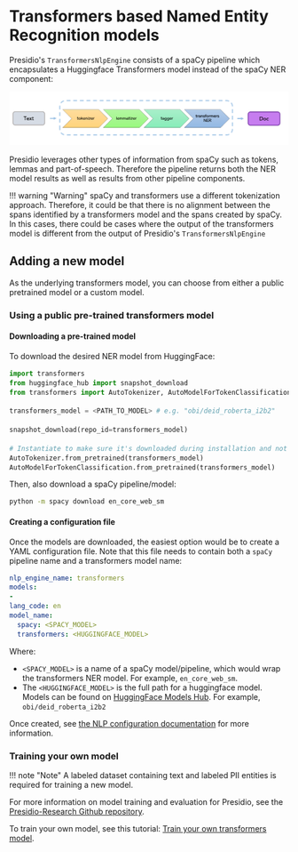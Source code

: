 # Transformers based Named Entity Recognition models

Presidio's `TransformersNlpEngine` consists of a spaCy pipeline which encapsulates a Huggingface Transformers model instead of the spaCy NER component:

![image](../../assets/spacy-transformers-ner.png)

Presidio leverages other types of information from spaCy such as tokens, lemmas and part-of-speech. 
Therefore the pipeline returns both the NER model results as well as results from other pipeline components.

!!! warning "Warning"
    spaCy and transformers use a different tokenization approach. Therefore, it could be that there is no alignment between the spans identified by a transformers model and the spans created by spaCy. In this cases, there could be cases where the output of the transformers model is different from the output of Presidio's `TransformersNlpEngine`

## Adding a new model

As the underlying transformers model, you can choose from either a public pretrained model or a custom model.

### Using a public pre-trained transformers model

#### Downloading a pre-trained model
To download the desired NER model from HuggingFace:

```python
import transformers
from huggingface_hub import snapshot_download
from transformers import AutoTokenizer, AutoModelForTokenClassification

transformers_model = <PATH_TO_MODEL> # e.g. "obi/deid_roberta_i2b2"

snapshot_download(repo_id=transformers_model)

# Instantiate to make sure it's downloaded during installation and not runtime
AutoTokenizer.from_pretrained(transformers_model)
AutoModelForTokenClassification.from_pretrained(transformers_model)
```

Then, also download a spaCy pipeline/model:
```sh
python -m spacy download en_core_web_sm
```

#### Creating a configuration file
Once the models are downloaded, the easiest option would be to create a YAML configuration file.
Note that this file needs to contain both a `spaCy` pipeline name and a transformers model name:

```yaml
nlp_engine_name: transformers
models:
-
lang_code: en
model_name:
  spacy: <SPACY_MODEL>
  transformers: <HUGGINGFACE_MODEL>
```
    
Where:
- `<SPACY_MODEL>` is a name of a spaCy model/pipeline, which would wrap the transformers NER model. For example, `en_core_web_sm`.
- The `<HUGGINGFACE_MODEL>` is the full path for a huggingface model. Models can be found on [HuggingFace Models Hub](https://huggingface.co/models?pipeline_tag=token-classification). For example, `obi/deid_roberta_i2b2`

Once created, see [the NLP configuration documentation](../customizing_nlp_models.md#Configure-Presidio-to-use-the-new-model) for more information.

### Training your own model

!!! note "Note"
    A labeled dataset containing text and labeled PII entities is required for training a new model.

For more information on model training and evaluation for Presidio, see the [Presidio-Research Github repository](https://github.com/microsoft/presidio-research).

To train your own model, see this tutorial: [Train your own transformers model](https://huggingface.co/docs/transformers/training).
